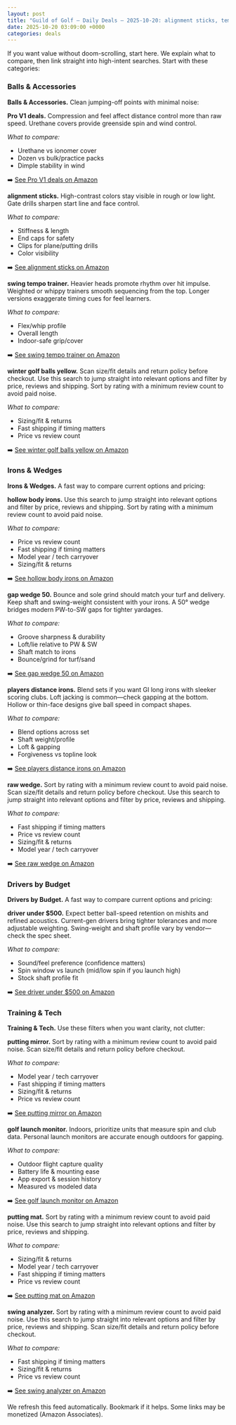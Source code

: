 ```yaml
---
layout: post
title: "Guild of Golf — Daily Deals — 2025-10-20: alignment sticks, tempo trainers, winter golf balls yellow"
date: 2025-10-20 03:09:00 +0000
categories: deals
---
```


<!-- sig:f500c8bc -->

If you want value without doom-scrolling, start here. We explain what to compare, then link straight into high-intent searches. Start with these categories:

### Balls & Accessories

**Balls & Accessories.** Clean jumping-off points with minimal noise:

**Pro V1 deals.** Compression and feel affect distance control more than raw speed. Urethane covers provide greenside spin and wind control.

_What to compare:_
- Urethane vs ionomer cover
- Dozen vs bulk/practice packs
- Dimple stability in wind

➡️  [See Pro V1 deals on Amazon](https://www.amazon.com/s?k=pro%20v1%20deals&tag=guildofgolfde-20)

**alignment sticks.** High-contrast colors stay visible in rough or low light. Gate drills sharpen start line and face control.

_What to compare:_
- Stiffness & length
- End caps for safety
- Clips for plane/putting drills
- Color visibility

➡️  [See alignment sticks on Amazon](https://www.amazon.com/s?k=alignment%20sticks&tag=guildofgolfde-20)

**swing tempo trainer.** Heavier heads promote rhythm over hit impulse. Weighted or whippy trainers smooth sequencing from the top. Longer versions exaggerate timing cues for feel learners.

_What to compare:_
- Flex/whip profile
- Overall length
- Indoor-safe grip/cover

➡️  [See swing tempo trainer on Amazon](https://www.amazon.com/s?k=swing%20tempo%20trainer&tag=guildofgolfde-20)

**winter golf balls yellow.** Scan size/fit details and return policy before checkout. Use this search to jump straight into relevant options and filter by price, reviews and shipping. Sort by rating with a minimum review count to avoid paid noise.

_What to compare:_
- Sizing/fit & returns
- Fast shipping if timing matters
- Price vs review count

➡️  [See winter golf balls yellow on Amazon](https://www.amazon.com/s?k=winter%20golf%20balls%20yellow&tag=guildofgolfde-20)

### Irons & Wedges

**Irons & Wedges.** A fast way to compare current options and pricing:

**hollow body irons.** Use this search to jump straight into relevant options and filter by price, reviews and shipping. Sort by rating with a minimum review count to avoid paid noise.

_What to compare:_
- Price vs review count
- Fast shipping if timing matters
- Model year / tech carryover
- Sizing/fit & returns

➡️  [See hollow body irons on Amazon](https://www.amazon.com/s?k=hollow%20body%20irons&tag=guildofgolfde-20)

**gap wedge 50.** Bounce and sole grind should match your turf and delivery. Keep shaft and swing-weight consistent with your irons. A 50° wedge bridges modern PW-to-SW gaps for tighter yardages.

_What to compare:_
- Groove sharpness & durability
- Loft/lie relative to PW & SW
- Shaft match to irons
- Bounce/grind for turf/sand

➡️  [See gap wedge 50 on Amazon](https://www.amazon.com/s?k=gap%20wedge%2050&tag=guildofgolfde-20)

**players distance irons.** Blend sets if you want GI long irons with sleeker scoring clubs. Loft jacking is common—check gapping at the bottom. Hollow or thin-face designs give ball speed in compact shapes.

_What to compare:_
- Blend options across set
- Shaft weight/profile
- Loft & gapping
- Forgiveness vs topline look

➡️  [See players distance irons on Amazon](https://www.amazon.com/s?k=players%20distance%20irons&tag=guildofgolfde-20)

**raw wedge.** Sort by rating with a minimum review count to avoid paid noise. Scan size/fit details and return policy before checkout. Use this search to jump straight into relevant options and filter by price, reviews and shipping.

_What to compare:_
- Fast shipping if timing matters
- Price vs review count
- Sizing/fit & returns
- Model year / tech carryover

➡️  [See raw wedge on Amazon](https://www.amazon.com/s?k=raw%20wedge&tag=guildofgolfde-20)

### Drivers by Budget

**Drivers by Budget.** A fast way to compare current options and pricing:

**driver under $500.** Expect better ball-speed retention on mishits and refined acoustics. Current-gen drivers bring tighter tolerances and more adjustable weighting. Swing-weight and shaft profile vary by vendor—check the spec sheet.

_What to compare:_
- Sound/feel preference (confidence matters)
- Spin window vs launch (mid/low spin if you launch high)
- Stock shaft profile fit

➡️  [See driver under $500 on Amazon](https://www.amazon.com/s?k=driver%20under%20%24500&tag=guildofgolfde-20)

### Training & Tech

**Training & Tech.** Use these filters when you want clarity, not clutter:

**putting mirror.** Sort by rating with a minimum review count to avoid paid noise. Scan size/fit details and return policy before checkout.

_What to compare:_
- Model year / tech carryover
- Fast shipping if timing matters
- Sizing/fit & returns
- Price vs review count

➡️  [See putting mirror on Amazon](https://www.amazon.com/s?k=putting%20mirror&tag=guildofgolfde-20)

**golf launch monitor.** Indoors, prioritize units that measure spin and club data. Personal launch monitors are accurate enough outdoors for gapping.

_What to compare:_
- Outdoor flight capture quality
- Battery life & mounting ease
- App export & session history
- Measured vs modeled data

➡️  [See golf launch monitor on Amazon](https://www.amazon.com/s?k=golf%20launch%20monitor&tag=guildofgolfde-20)

**putting mat.** Sort by rating with a minimum review count to avoid paid noise. Use this search to jump straight into relevant options and filter by price, reviews and shipping.

_What to compare:_
- Sizing/fit & returns
- Model year / tech carryover
- Fast shipping if timing matters
- Price vs review count

➡️  [See putting mat on Amazon](https://www.amazon.com/s?k=putting%20mat&tag=guildofgolfde-20)

**swing analyzer.** Sort by rating with a minimum review count to avoid paid noise. Use this search to jump straight into relevant options and filter by price, reviews and shipping. Scan size/fit details and return policy before checkout.

_What to compare:_
- Fast shipping if timing matters
- Sizing/fit & returns
- Price vs review count

➡️  [See swing analyzer on Amazon](https://www.amazon.com/s?k=swing%20analyzer&tag=guildofgolfde-20)

We refresh this feed automatically. Bookmark if it helps. Some links may be monetized (Amazon Associates).

